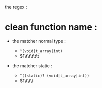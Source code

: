 the regex :

# clean function name :
*   the matcher normal type :
    -   `^(void|t_array|int) `
    -   $1\t\t\t\t\t

*   the matcher static :
    -   `^((static)? (void|t_array|int)) `
    -   $1\t\t\t